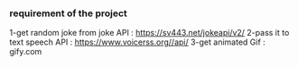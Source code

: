 ### requirement of the project 
1-get random joke from joke API : https://sv443.net/jokeapi/v2/ 
2-pass it to text speech API : https://www.voicerss.org//api/
3-get animated Gif : gify.com